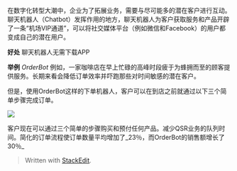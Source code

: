
在数字化转型大潮中，企业为了拓展业务，需要与尽可能多的潜在客户进行互动。
聊天机器人（Chatbot）发挥作用的地方，聊天机器人为客户获取服务和产品开辟了一条“机场VIP通道”，可以将社交媒体平台（例如微信和Facebook）的用户都变成自己的潜在用户。

**好处**
聊天机器人无需下载APP

**举例**
*OrderBot*
例如，一家咖啡店在早上忙碌的高峰时段疲于为蜂拥而至的顾客提供服务。长期来看会降低订单效率并吓跑那些对时间敏感的潜在客户。

但是，使用OrderBot这样的下单机器人，客户可以在到店之前就通过以下三个简单步骤完成订单。

![](https://www.ctocio.com/wp-content/uploads/2018/09/%E8%81%8A%E5%A4%A9%E6%9C%BA%E5%99%A8%E4%BA%BA%E8%AE%A2%E9%A4%90.png)

客户现在可以通过三个简单的步骤购买和预付任何产品。减少QSR业务的队列时间。简化的订单流程使订单数量平均增加了_23％，而OrderBot的销售额增长了30％_

> Written with [StackEdit](https://stackedit.io/).
<!--stackedit_data:
eyJoaXN0b3J5IjpbLTc5OTcwMDY5N119
-->